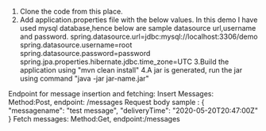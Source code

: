 1. Clone the code from this place.
2. Add application.properties file with the below values.
   In this demo I have used mysql database,hence below are sample datasource url,username and password.
    spring.datasource.url=jdbc:mysql://localhost:3306/demo
    spring.datasource.username=root
    spring.datasource.password=password
    spring.jpa.properties.hibernate.jdbc.time_zone=UTC
3.Build the application using "mvn clean install"
4.A jar is generated, run the jar using command "java -jar jar-name.jar"


Endpoint for message insertion and fetching:
Insert Messages:
    Method:Post, endpoint: /messages
    Request body sample : {
        "messagename": "test message",
        "deliveryTime": "2020-05-20T20:47:00Z"  
    }
Fetch messages:
 Method:Get, endpoint:/messages

